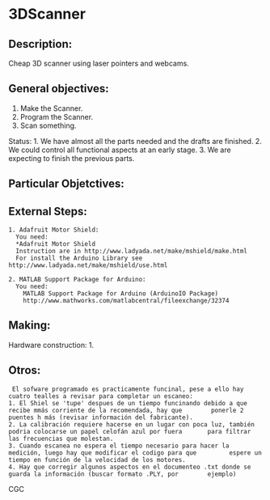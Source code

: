 3DScanner
=========

Description:
------------

  Cheap 3D scanner using laser pointers and webcams.

General objectives:
-------------------

  1. Make the Scanner.
  2. Program the Scanner.
  3. Scan something.

  Status:
    1. We have almost all the parts needed and the drafts are finished.
    2. We could control all functional aspects at an early stage.
    3. We are expecting to finish the previous parts.

Particular Objetctives:
-----------------------
  

External Steps:
---------------
    1. Adafruit Motor Shield:
      You need: 
      *Adafruit Motor Shield
      Instruction are in http://www.ladyada.net/make/mshield/make.html
      For install the Arduino Library see http://www.ladyada.net/make/mshield/use.html
      
    2. MATLAB Support Package for Arduino:
      You need: 
        MATLAB Support Package for Arduino (ArduinoIO Package)
        http://www.mathworks.com/matlabcentral/fileexchange/32374 

Making:
-------

  Hardware construction:
    1.
   
 Otros:
-------
     El sofware programado es practicamente funcinal, pese a ello hay cuatro tealles a revisar para completar un escaneo:
    1. El Shiel se 'tupe' despues de un tiempo funcinando debido a que recibe mmás corriente de la recomendada, hay que        ponerle 2 puentes h más (revisar información del fabricante).
    2. La calibración requiere hacerse en un lugar con poca luz, también podria colocarse un papel celofán azul por fuera       para filtrar las frecuencias que molestan.
    3. Cuando escanea no espera el tiempo necesario para hacer la medición, luego hay que modificar el codigo para que         espere un tiempo en función de la velocidad de los motores.
    4. Hay que corregir algunos aspectos en el documenteo .txt donde se guarda la información (buscar formato .PLY, por        ejemplo)
    
CGC
